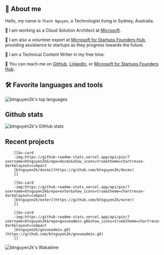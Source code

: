 <!--
**btnguyen2k/btnguyen2k** is a ✨ _special_ ✨ repository because its `README.md` (this file) appears on your GitHub profile.

Here are some ideas to get you started:

- 🔭 I’m currently working on ...
- 🌱 I’m currently learning ...
- 👯 I’m looking to collaborate on ...
- 🤔 I’m looking for help with ...
- 💬 Ask me about ...
- 📫 How to reach me: ...
- 😄 Pronouns: ...
- ⚡ Fun fact: ...
-->

## 💁 About me

Hello, my name is `Thanh Nguyen`, a Technologist living in Sydney, Australia.

👯 I am working as a Cloud Solution Architect at [Microsoft](https://microsoft.com).

🌱 I am also a volunteer expert at [Microsoft for Startups Founders Hub](https://foundershub.startups.microsoft.com), providing assistance to startups as they progress towards the future.

📰 I am a Technical Content Writer in my free time.

🔭 You can reach me on [GitHub](https://github.com/btnguyen2k), [LinkedIn](https://www.linkedin.com/in/btnguyen2k/), or [Microsoft for Startups Founders Hub](https://foundershub.startups.microsoft.com).

## 🛠 Favorite languages and tools

<i class="me-2 devicon-vuejs-plain-wordmark colored"             style="font-size: 1.975rem"></i>
<i class="me-2 devicon-visualstudio-plain colored"               style="font-size: 1.975rem"></i>
<i class="me-2 devicon-webstorm-plain colored"                   style="font-size: 1.975rem"></i>
<i class="me-2 devicon-intellij-plain colored"                   style="font-size: 1.975rem"></i>
<i class="me-2 devicon-linux-plain colored"                      style="font-size: 1.975rem"></i>
<i class="me-2 devicon-amazonwebservices-plain-wordmark colored" style="font-size: 1.975rem"></i>
<i class="me-2 devicon-azure-plain-wordmark colored"             style="font-size: 1.975rem"></i>
<i class="me-2 devicon-googlecloud-plain-wordmark colored"       style="font-size: 1.975rem"></i>
<img data-aos="zoom-in" class="mb-4" style="margin-left: 0px !important;" alt="btnguyen2k's top languages" src="https://github-readme-stats.vercel.app/api/top-langs/?username=btnguyen2k&hide=css,html&show_icons=true&count_private=true&theme=chartreuse-dark&layout=donut&langs_count=5" />


## <i class="fab fa-github"></i> Github stats

<img data-aos="zoom-in" class="mb-4" style="margin-left: 0px !important;" alt="btnguyen2k's GitHub stats" src="https://github-readme-stats.vercel.app/api?username=btnguyen2k&show_icons=true&count_private=true&theme=chartreuse-dark&layout=compact" />


## <i class="fas fa-code-branch"></i> Recent projects

```bs-cards
    [[bs-card
    -img:https://github-readme-stats.vercel.app/api/pin/?username=btnguyen2k&repo=docms&show_icons=true&theme=chartreuse-dark&layout=compact
    [btnguyen2k/docms](https://github.com/btnguyen2k/docms)
    ]]

    [[bs-card
    -img:https://github-readme-stats.vercel.app/api/pin/?username=btnguyen2k&repo=exter&show_icons=true&theme=chartreuse-dark&layout=compact
    [btnguyen2k/exter](https://github.com/btnguyen2k/exter)
    ]]

    [[bs-card
    -img:https://github-readme-stats.vercel.app/api/pin/?username=btnguyen2k&repo=govueadmin.g8&show_icons=true&theme=chartreuse-dark&layout=compact
    [btnguyen2k/govueadmin.g8](https://github.com/btnguyen2k/govueadmin.g8)
    ]]
```

<img data-aos="zoom-in" class="mb-4" style="margin-left: 0px !important;" alt="btnguyen2k's Wakatime" src="https://github-readme-stats.vercel.app/api/wakatime?username=btnguyen2k&show_icons=true&count_private=true&theme=chartreuse-dark&layout=compact" />

